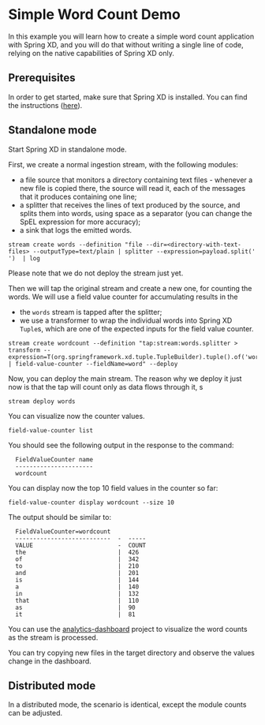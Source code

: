 Simple Word Count Demo
======================

In this example you will learn how to create a simple word count application with Spring XD, 
and you will do that without writing a single line of code, relying on the native capabilities 
of Spring XD only. 

Prerequisites
-------------

In order to get started, make sure that Spring XD is installed. You can find the instructions 
([here](https://github.com/spring-projects/spring-xd/wiki/Getting-Started)).

Standalone mode
---------------

Start Spring XD in standalone mode.

First, we create a normal ingestion stream, with the following modules:

* a file source that monitors a directory containing text files - whenever a new file is copied there,
the source will read it, each of the messages that it produces containing one line;
* a splitter that receives the lines of text produced by the source, and splits them into words, using
space as a separator (you can change the SpEL expression for more accuracy);
* a sink that logs the emitted words.  

```
stream create words --definition "file --dir=<directory-with-text-files> --outputType=text/plain | splitter --expression=payload.split(' ')  | log
```

Please note that we do not deploy the stream just yet.

Then we will tap the original stream and create a new one, for counting the words. We will use a field value counter for accumulating results in the 
* the `words` stream is tapped after the splitter;
* we use a transformer to wrap the individual words into Spring XD `Tuple`s, which are one of the expected inputs for the field value counter.


```
stream create wordcount --definition "tap:stream:words.splitter > transform --expression=T(org.springframework.xd.tuple.TupleBuilder).tuple().of('word',payload) | field-value-counter --fieldName=word" --deploy
```

Now, you can deploy the main stream. The reason why we deploy it just now is that the tap will count only as data flows
through it, s

```
stream deploy words
```

You can visualize now the counter values.

```
field-value-counter list
```

You should see the following output in the response to the command:

```
  FieldValueCounter name
  ----------------------
  wordcount
```

You can display now the top 10 field values in the counter so far:

```
field-value-counter display wordcount --size 10
```

The output should be similar to:

```
  FieldValueCounter=wordcount
  ---------------------------  -  -----
  VALUE                        -  COUNT
  the                          |  426
  of                           |  342
  to                           |  210
  and                          |  201
  is                           |  144
  a                            |  140
  in                           |  132
  that                         |  110
  as                           |  90
  it                           |  81
```

You can use the [analytics-dashboard]() project to visualize the word counts as the stream is processed.

You can try copying new files in the target directory and observe the values change in the dashboard.

Distributed mode
----------------

In a distributed mode, the scenario is identical, except the module counts can be adjusted.

